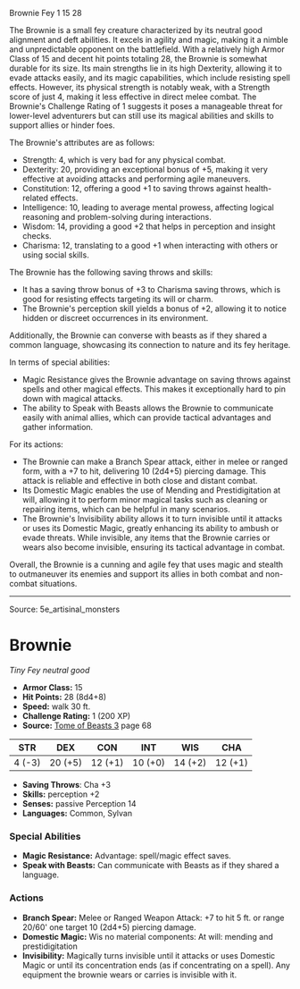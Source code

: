 <MonsterName/>Brownie</MonsterName>
<CreatureType/>Fey</CreatureType>
<CR/>1</CR>
<AC/>15</AC>
<HP/>28</HP>
<summary>The Brownie is a small fey creature characterized by its neutral good alignment and deft abilities. It excels in agility and magic, making it a nimble and unpredictable opponent on the battlefield. With a relatively high Armor Class of 15 and decent hit points totaling 28, the Brownie is somewhat durable for its size. Its main strengths lie in its high Dexterity, allowing it to evade attacks easily, and its magic capabilities, which include resisting spell effects. However, its physical strength is notably weak, with a Strength score of just 4, making it less effective in direct melee combat. The Brownie's Challenge Rating of 1 suggests it poses a manageable threat for lower-level adventurers but can still use its magical abilities and skills to support allies or hinder foes.</summary>

<detail>

The Brownie's attributes are as follows: 
- Strength: 4, which is very bad for any physical combat.
- Dexterity: 20, providing an exceptional bonus of +5, making it very effective at avoiding attacks and performing agile maneuvers.
- Constitution: 12, offering a good +1 to saving throws against health-related effects.
- Intelligence: 10, leading to average mental prowess, affecting logical reasoning and problem-solving during interactions.
- Wisdom: 14, providing a good +2 that helps in perception and insight checks.
- Charisma: 12, translating to a good +1 when interacting with others or using social skills.

The Brownie has the following saving throws and skills:
- It has a saving throw bonus of +3 to Charisma saving throws, which is good for resisting effects targeting its will or charm.
- The Brownie's perception skill yields a bonus of +2, allowing it to notice hidden or discreet occurrences in its environment.

Additionally, the Brownie can converse with beasts as if they shared a common language, showcasing its connection to nature and its fey heritage.

In terms of special abilities:
- Magic Resistance gives the Brownie advantage on saving throws against spells and other magical effects. This makes it exceptionally hard to pin down with magical attacks.
- The ability to Speak with Beasts allows the Brownie to communicate easily with animal allies, which can provide tactical advantages and gather information.

For its actions:
- The Brownie can make a Branch Spear attack, either in melee or ranged form, with a +7 to hit, delivering 10 (2d4+5) piercing damage. This attack is reliable and effective in both close and distant combat.
- Its Domestic Magic enables the use of Mending and Prestidigitation at will, allowing it to perform minor magical tasks such as cleaning or repairing items, which can be helpful in many scenarios.
- The Brownie's Invisibility ability allows it to turn invisible until it attacks or uses its Domestic Magic, greatly enhancing its ability to ambush or evade threats. While invisible, any items that the Brownie carries or wears also become invisible, ensuring its tactical advantage in combat.

Overall, the Brownie is a cunning and agile fey that uses magic and stealth to outmaneuver its enemies and support its allies in both combat and non-combat situations.</detail>



---

Source: 5e_artisinal_monsters

# Brownie

*Tiny* *Fey* *neutral good*

- **Armor Class:** 15
- **Hit Points:** 28 (8d4+8)
- **Speed:** walk 30 ft.
- **Challenge Rating:** 1 (200 XP)
- **Source:** [Tome of Beasts 3](https://koboldpress.com/kpstore/product/tome-of-beasts-3-for-5th-edition/) page 68

| STR | DEX | CON | INT | WIS | CHA |
| --- | --- | --- | --- | --- | --- |
| 4 (-3) | 20 (+5) | 12 (+1) | 10 (+0) | 14 (+2) | 12 (+1) |

- **Saving Throws**: Cha +3
- **Skills:** perception +2
- **Senses:** passive Perception 14
- **Languages:** Common, Sylvan

### Special Abilities

- **Magic Resistance:** Advantage: spell/magic effect saves.
- **Speak with Beasts:** Can communicate with Beasts as if they shared a language.

### Actions

- **Branch Spear:** Melee or Ranged Weapon Attack: +7 to hit 5 ft. or range 20/60' one target 10 (2d4+5) piercing damage.
- **Domestic Magic:** Wis no material components: At will: mending and prestidigitation
- **Invisibility:** Magically turns invisible until it attacks or uses Domestic Magic or until its concentration ends (as if concentrating on a spell). Any equipment the brownie wears or carries is invisible with it.




